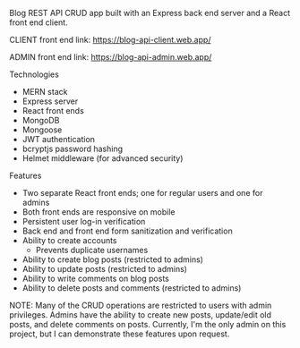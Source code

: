 Blog REST API CRUD app built with an Express back end server and a React front end client.

CLIENT front end link: https://blog-api-client.web.app/

ADMIN front end link: https://blog-api-admin.web.app/

Technologies
* MERN stack
* Express server
* React front ends
* MongoDB
* Mongoose
* JWT authentication
* bcryptjs password hashing
* Helmet middleware (for advanced security)

Features
* Two separate React front ends; one for regular users and one for admins
* Both front ends are responsive on mobile
* Persistent user log-in verification
* Back end and front end form sanitization and verification
* Ability to create accounts
  - Prevents duplicate usernames
* Ability to create blog posts (restricted to admins)
* Ability to update posts (restricted to admins)
* Ability to write comments on blog posts
* Ability to delete posts and comments (restricted to admins)

NOTE: Many of the CRUD operations are restricted to users with admin privileges. Admins
have the ability to create new posts, update/edit old posts, and delete comments on posts.
Currently, I'm the only admin on this project, but I can demonstrate these features
upon request. 